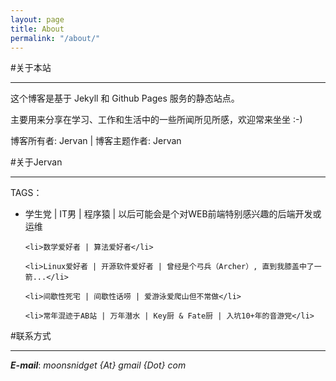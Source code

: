 ```yaml
---
layout: page
title: About
permalink: "/about/"
---
```


#关于本站
___

这个博客是基于 Jekyll 和 Github Pages 服务的静态站点。		

主要用来分享在学习、工作和生活中的一些所闻所见所感，欢迎常来坐坐 :-)		

博客所有者: Jervan | 博客主题作者: Jervan		

#关于Jervan
___

TAGS：

<ul>
	<li>学生党 | IT男 | 程序猿 | 以后可能会是个对WEB前端特别感兴趣的后端开发或运维</li>

	<li>数学爱好者 | 算法爱好者</li>

	<li>Linux爱好者 | 开源软件爱好者 | 曾经是个弓兵（Archer）, 直到我膝盖中了一箭...</li>

	<li>间歇性死宅 | 间歇性话唠 | 爱游泳爱爬山但不常做</li>

	<li>常年混迹于AB站 | 万年潜水 | Key厨 & Fate厨 | 入坑10+年的音游党</li>
</ul>
    

#联系方式
___

___E-mail___: _moonsnidget {At} gmail {Dot} com_